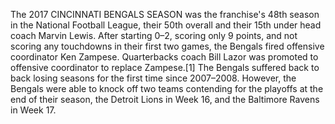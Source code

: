 The 2017 CINCINNATI BENGALS SEASON was the franchise's 48th season in the National Football League, their 50th overall and their 15th under head coach Marvin Lewis. After starting 0–2, scoring only 9 points, and not scoring any touchdowns in their first two games, the Bengals fired offensive coordinator Ken Zampese. Quarterbacks coach Bill Lazor was promoted to offensive coordinator to replace Zampese.[1] The Bengals suffered back to back losing seasons for the first time since 2007–2008. However, the Bengals were able to knock off two teams contending for the playoffs at the end of their season, the Detroit Lions in Week 16, and the Baltimore Ravens in Week 17.
